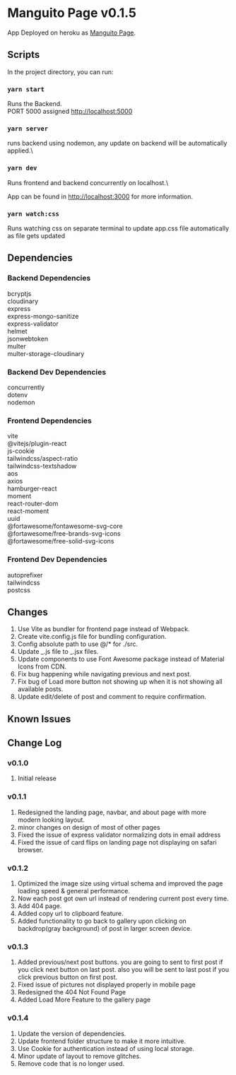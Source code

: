 # Manguito Page v0.1.5

App Deployed on heroku as [Manguito Page](https://manguitopage.herokuapp.com/).

## Scripts

In the project directory, you can run:

### `yarn start`

Runs the Backend.\
PORT 5000 assigned [http://localhost:5000](http://localhost:5000)

### `yarn server`

runs backend using nodemon, any update on backend will be automatically applied.\

### `yarn dev`

Runs frontend and backend concurrently on localhost.\

App can be found in [http://localhost:3000](http://localhost:5000) for more information.

### `yarn watch:css`

Runs watching css on separate terminal to update app.css file automatically as file gets updated

## Dependencies

### Backend Dependencies

bcryptjs\
cloudinary\
express\
express-mongo-sanitize\
express-validator\
helmet\
jsonwebtoken\
multer\
multer-storage-cloudinary

### Backend Dev Dependencies

concurrently\
dotenv\
nodemon

### Frontend Dependencies

vite\
@vitejs/plugin-react\
js-cookie\
tailwindcss/aspect-ratio\
tailwindcss-textshadow\
aos\
axios\
hamburger-react\
moment\
react-router-dom\
react-moment\
uuid\
@fortawesome/fontawesome-svg-core\
@fortawesome/free-brands-svg-icons\
@fortawesome/free-solid-svg-icons

### Frontend Dev Dependencies

autoprefixer\
tailwindcss\
postcss

## Changes

1. Use Vite as bundler for frontend page instead of Webpack.
2. Create vite.config.js file for bundling configuration.
3. Config absolute path to use @/\* for ./src.
4. Update _.js file to _.jsx files.
5. Update components to use Font Awesome package instead of Material Icons from CDN.
6. Fix bug happening while navigating previous and next post.
7. Fix bug of Load more button not showing up when it is not showing all available posts.
8. Update edit/delete of post and comment to require confirmation.

## Known Issues

## Change Log

### v0.1.0

1. Initial release

### v0.1.1

1. Redesigned the landing page, navbar, and about page with more modern looking layout.
2. minor changes on design of most of other pages
3. Fixed the issue of express validator normalizing dots in email address
4. Fixed the issue of card flips on landing page not displaying on safari browser.

### v0.1.2

1. Optimized the image size using virtual schema and improved the page loading speed & general performance.
2. Now each post got own url instead of rendering current post every time.
3. Add 404 page.
4. Added copy url to clipboard feature.
5. Added functionality to go back to gallery upon clicking on backdrop(gray background) of post in larger screen device.

### v0.1.3

1. Added previous/next post buttons. you are going to sent to first post if you click next button on last post. also you will be sent to last post if you click previous button on first post.
2. Fixed issue of pictures not displayed properly in mobile page
3. Redesigned the 404 Not Found Page
4. Added Load More Feature to the gallery page

### v0.1.4

1. Update the version of dependencies.
2. Update frontend folder structure to make it more intuitive.
3. Use Cookie for authentication instead of using local storage.
4. Minor update of layout to remove glitches.
5. Remove code that is no longer used.
